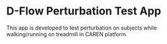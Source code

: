 # D-Flow Perturbation Test App

This app is developed to test perturbation on subjects while walking/running on treadmill in CAREN platform.
